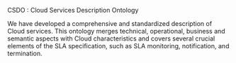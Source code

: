CSDO : Cloud Services Description Ontology

We have developed a comprehensive and standardized description of Cloud services. 
This ontology merges technical, operational, business and semantic aspects with Cloud characteristics 
and covers several crucial elements of the SLA specification, such as SLA monitoring, notification, and termination.
